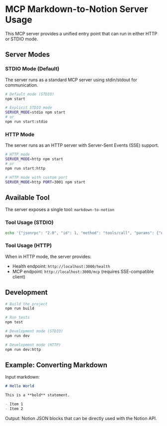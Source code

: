 # MCP Markdown-to-Notion Server Usage

This MCP server provides a unified entry point that can run in either HTTP or STDIO mode.

## Server Modes

### STDIO Mode (Default)
The server runs as a standard MCP server using stdin/stdout for communication.

```bash
# Default mode (STDIO)
npm start

# Explicit STDIO mode
SERVER_MODE=stdio npm start
# or
npm run start:stdio
```

### HTTP Mode
The server runs as an HTTP server with Server-Sent Events (SSE) support.

```bash
# HTTP mode
SERVER_MODE=http npm start
# or
npm run start:http

# HTTP mode with custom port
SERVER_MODE=http PORT=3001 npm start
```

## Available Tool

The server exposes a single tool: `markdown-to-notion`

### Tool Usage (STDIO)
```bash
echo '{"jsonrpc": "2.0", "id": 1, "method": "tools/call", "params": {"name": "markdown-to-notion", "arguments": {"markdown": "# Hello World\n\nThis is a test."}}}' | npm start
```

### Tool Usage (HTTP)
When in HTTP mode, the server provides:
- Health endpoint: `http://localhost:3000/health`
- MCP endpoint: `http://localhost:3000/mcp` (requires SSE-compatible client)

## Development

```bash
# Build the project
npm run build

# Run tests
npm test

# Development mode (STDIO)
npm run dev

# Development mode (HTTP)
npm run dev:http
```

## Example: Converting Markdown

Input markdown:
```markdown
# Hello World

This is a **bold** statement.

- Item 1
- Item 2
```

Output: Notion JSON blocks that can be directly used with the Notion API.
